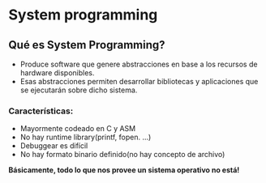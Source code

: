 # System programming

## Qué es System Programming?

* Produce software que genere abstracciones en base a los recursos de hardware disponibles.
* Esas abstracciones permiten desarrollar bibliotecas y aplicaciones que se ejecutarán sobre dicho sistema.

### Características:
* Mayormente codeado en C y ASM
* No hay runtime library(printf, fopen. ...)
* Debuggear es difícil
* No hay formato binario definido(no hay concepto de archivo)

**Básicamente, todo lo que nos provee un sistema operativo no está!**

